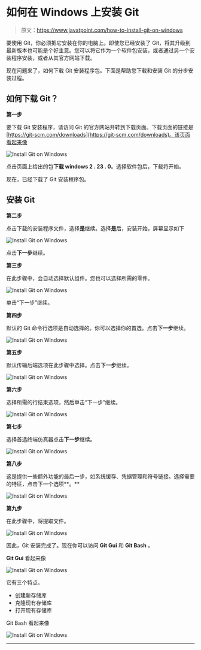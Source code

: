 # 如何在 Windows 上安装 Git

> 原文：<https://www.javatpoint.com/how-to-install-git-on-windows>

要使用 Git，你必须把它安装在你的电脑上。即使您已经安装了 Git，将其升级到最新版本也可能是个好主意。您可以将它作为一个软件包安装，或者通过另一个安装程序安装，或者从其官方网站下载。

现在问题来了，如何下载 Git 安装程序包。下面是帮助您下载和安装 Git 的分步安装过程。

## 如何下载 Git？

**第一步**

要下载 Git 安装程序，请访问 Git 的官方网站并转到下载页面。下载页面的链接是[https://git-scm.com/downloads](https://git-scm.com/downloads)。该页面看起来像

![Install Git on Windows](img/8eb2a497c345c795f5a884ba1102c760.png)

点击页面上给出的包**下载 windows 2 . 23 . 0**。选择软件包后，下载将开始。

现在，已经下载了 Git 安装程序包。

## 安装 Git

**第二步**

点击下载的安装程序文件，选择**是**继续。选择**是**后，安装开始，屏幕显示如下

![Install Git on Windows](img/bedfd507bea9475968a49673b7be324b.png)

点击**下一步**继续。

**第三步**

在此步骤中，会自动选择默认组件。您也可以选择所需的零件。

![Install Git on Windows](img/7d066195b600b8d188abcf1fb060ca84.png)

单击“下一步”继续。

**第四步**

默认的 Git 命令行选项是自动选择的。你可以选择你的首选。点击**下一步**继续。

![Install Git on Windows](img/a15221a1dbe016e8657a185adf52b4f9.png)

**第五步**

默认传输后端选项在此步骤中选择。点击**下一步**继续。

![Install Git on Windows](img/a228bb3595302972f96ebdc733b0deea.png)

**第六步**

选择所需的行结束选项，然后单击“下一步”继续。

![Install Git on Windows](img/b72ec3d2f9c26836906e801e21327559.png)

**第七步**

选择首选终端仿真器点击**下一步**继续。

![Install Git on Windows](img/bb8c9ccf7df977f4d5207624686feb05.png)

**第八步**

这是提供一些额外功能的最后一步，如系统缓存、凭据管理和符号链接。选择需要的特征，点击下一个选项**。**

![Install Git on Windows](img/761ee797d1028aaae287a0840877e11f.png)

**第九步**

在此步骤中，将提取文件。

![Install Git on Windows](img/53f1eb9afae86cdcde890e694845785b.png)

因此，Git 安装完成了。现在你可以访问 **Git Gui** 和 **Git Bash** 。

**Git Gui** 看起来像

![Install Git on Windows](img/6c754fab3e4211f23cf9d5123bc4f2f9.png)

它有三个特点。

*   创建新存储库
*   克隆现有存储库
*   打开现有存储库

Git Bash 看起来像

![Install Git on Windows](img/72a197916ade2b687b53623825cd4d7c.png)

* * *
